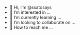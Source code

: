 - :wave: Hi, I’m @ssatosays
- :eyes: I’m interested in ...
- :seedling: I’m currently learning ...
- :revolving_hearts: I’m looking to collaborate on ...
- :email: How to reach me ...
